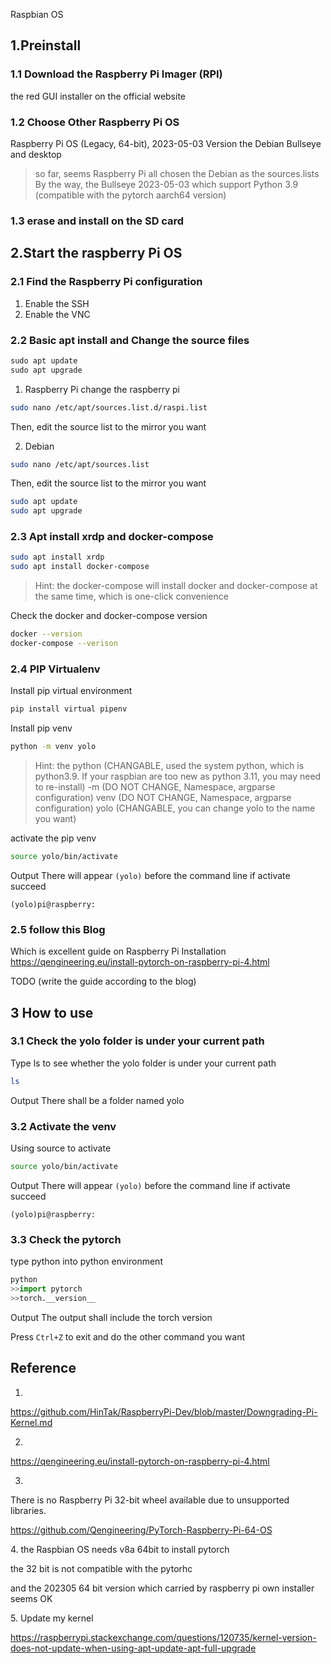 Raspbian OS

## 1.Preinstall

### 1.1 Download the Raspberry Pi Imager (RPI)

the red GUI installer on the official website

### 1.2 Choose Other Raspberry Pi OS
Raspberry Pi OS (Legacy, 64-bit), 2023-05-03 Version
the Debian Bullseye and desktop

> so far, seems Raspberry Pi all chosen the Debian as the sources.lists
> By the way, the Bullseye 2023-05-03 which support Python 3.9 (compatible with the pytorch aarch64 version)

### 1.3 erase and install on the SD card

## 2.Start the raspberry Pi OS

### 2.1 Find the Raspberry Pi configuration 

1. Enable the SSH
2. Enable the VNC

### 2.2 Basic apt install and Change the source files

```python
sudo apt update
sudo apt upgrade
```

1. Raspberry Pi
change the raspberry pi 
```sh
sudo nano /etc/apt/sources.list.d/raspi.list
```

Then, edit the source list to the mirror you want

2. Debian 
```sh
sudo nano /etc/apt/sources.list
```

Then, edit the source list to the mirror you want

```sh
sudo apt update
sudo apt upgrade
```

### 2.3 Apt install xrdp and docker-compose 

```sh
sudo apt install xrdp
sudo apt install docker-compose
```

>  Hint: the docker-compose will install docker and docker-compose at the same time, which is one-click convenience


Check the docker and docker-compose version
```sh
docker --version
docker-compose --verison
```

### 2.4 PIP Virtualenv

Install pip virtual environment
```sh
pip install virtual pipenv
```


Install pip venv
```sh
python -m venv yolo
```

> Hint: the python (CHANGABLE, used the system python, which is python3.9. If your raspbian are too new as python 3.11, you may need to re-install) 
-m (DO NOT CHANGE, Namespace, argparse configuration)
venv (DO NOT CHANGE, Namespace, argparse configuration)
yolo (CHANGABLE, you can change yolo to the name you want)


activate the pip venv
```sh
source yolo/bin/activate
```

Output 
There will appear `(yolo)` before the command line if activate succeed
```
(yolo)pi@raspberry:
```


### 2.5 follow this Blog
Which is excellent guide on Raspberry Pi Installation
https://qengineering.eu/install-pytorch-on-raspberry-pi-4.html

TODO (write the guide according to the blog) 

## 3 How to use

### 3.1 Check the yolo folder is under your current path
Type ls to see whether the yolo folder is under your current path
```sh
ls
```

Output
There shall be a folder named yolo



### 3.2 Activate the venv
Using source to activate
```sh
source yolo/bin/activate
```

Output 
There will appear `(yolo)` before the command line if activate succeed
```
(yolo)pi@raspberry:
```

### 3.3 Check the pytorch 
type python into python environment
```python
python
>>import pytorch
>>torch.__version__
```

Output
The output shall include the torch version 

Press `Ctrl+Z` to exit and do the other command you want





## Reference
1.

https://github.com/HinTak/RaspberryPi-Dev/blob/master/Downgrading-Pi-Kernel.md

2. 

https://qengineering.eu/install-pytorch-on-raspberry-pi-4.html

3.

There is no Raspberry Pi 32-bit wheel available due to unsupported libraries.

https://github.com/Qengineering/PyTorch-Raspberry-Pi-64-OS

4\. the Raspbian OS needs v8a 64bit to install pytorch

the 32 bit is not compatible with the pytorhc

and the 202305 64 bit version which carried by raspberry pi own installer seems OK

5\. Update my kernel

https://raspberrypi.stackexchange.com/questions/120735/kernel-version-does-not-update-when-using-apt-update-apt-full-upgrade